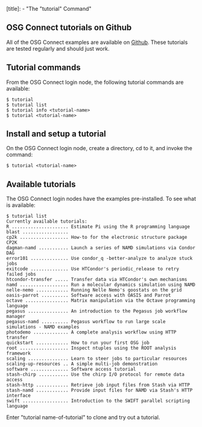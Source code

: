 [title]: - "The "tutorial" Command"

OSG Connect tutorials on Github
-------------------------------

All of the OSG Connect examples are available on
[Github](<https://github.com/OSGConnect/>).  These
tutorials are tested regularly and should just work. 

Tutorial commands
-----------------

From the OSG Connect login node, the following tutorial
commands are available:

	$ tutorial
	$ tutorial list
	$ tutorial info <tutorial-name>
	$ tutorial <tutorial-name>

Install and setup a tutorial
----------------------------

On the OSG Connect login node, create a directory, cd
to it, and invoke the command:

	$ tutorial <tutorial-name>

Available tutorials
-------------------

The OSG Connect login nodes have the examples
pre-installed. To see what is available:


	$ tutorial list
	Currently available tutorials:
	R ..................... Estimate Pi using the R programming language
	blast .................
	cp2k .................. How-to for the electronic structure package CP2K
	dagman-namd ........... Launch a series of NAMD simulations via Condor DAG
	error101 .............. Use condor_q -better-analyze to analyze stuck jobs
	exitcode .............. Use HTCondor's periodic_release to retry failed jobs
	htcondor-transfer ..... Transfer data via HTCondor's own mechanisms
	namd .................. Run a molecular dynamics simulation using NAMD
	nelle-nemo ............ Running Nelle Nemo's goostats on the grid
	oasis-parrot .......... Software access with OASIS and Parrot
	octave ................ Matrix manipulation via the Octave programming language
	pegasus ............... An introduction to the Pegasus job workflow manager
	pegasus-namd .......... Pegasus workflow to run large scale simulations - NAMD examples
	photodemo ............. A complete analysis workflow using HTTP transfer
	quickstart ............ How to run your first OSG job
	root .................. Inspect ntuples using the ROOT analysis framework
	scaling ............... Learn to steer jobs to particular resources
	scaling-up-resources .. A simple multi-job demonstration
	software .............. Software access tutorial
	stash-chirp ........... Use the chirp I/O protocol for remote data access
	stash-http ............ Retrieve job input files from Stash via HTTP
	stash-namd ............ Provide input files for NAMD via Stash's HTTP interface
	swift ................. Introduction to the SWIFT parallel scripting language
  
  
  Enter "tutorial name-of-tutorial" to clone and try out a tutorial.

